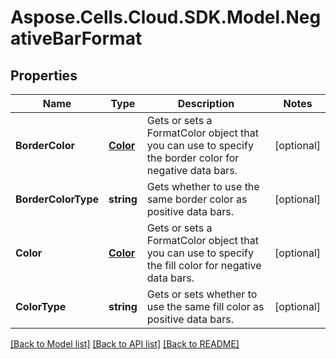 # Aspose.Cells.Cloud.SDK.Model.NegativeBarFormat
## Properties

Name | Type | Description | Notes
------------ | ------------- | ------------- | -------------
**BorderColor** | [**Color**](Color.md) | Gets or sets a FormatColor object that you can use to specify the border    color for negative data bars.              | [optional] 
**BorderColorType** | **string** | Gets whether to use the same border color as positive data bars.              | [optional] 
**Color** | [**Color**](Color.md) | Gets or sets a FormatColor object that you can use to specify the fill color    for negative data bars.              | [optional] 
**ColorType** | **string** | Gets or sets whether to use the same fill color as positive data bars. | [optional] 

[[Back to Model list]](../README.md#documentation-for-models) [[Back to API list]](../README.md#documentation-for-api-endpoints) [[Back to README]](../README.md)

